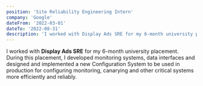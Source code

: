 ```yaml
---
position: 'Site Reliability Engineering Intern'
company: 'Google'
dateFrom: '2022-03-01'
dateTo: '2022-08-31'
description: 'I worked with Display Ads SRE for my 6-month university placement. During this placement, I developed monitoring systems, data interfaces and designed and implemented a new Configuration System to be used in production for configuring monitoring, canarying and other critical systems more efficiently and reliably.'
---
```


I worked with **Display Ads SRE** for my 6-month university placement. During this placement, I developed monitoring systems, data interfaces and designed and implemented a new Configuration System to be used in production for configuring monitoring, canarying and other critical systems more efficiently and reliably.